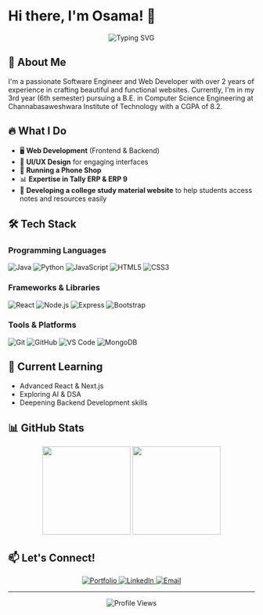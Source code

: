 # Hi there, I'm Osama! 👋

<div align="center">
  <img src="https://readme-typing-svg.herokuapp.com?font=Fira+Code&pause=1000&color=2D9EF7&center=true&vCenter=true&width=435&lines=Software+Engineer;Web+Developer;UI%2FUX+Designer" alt="Typing SVG" />
</div>

## 🚀 About Me

I'm a passionate Software Engineer and Web Developer with over 2 years of experience in crafting beautiful and functional websites. Currently, I'm in my 3rd year (6th semester) pursuing a B.E. in Computer Science Engineering at Channabasaweshwara Institute of Technology with a CGPA of 8.2.

## 🔥 What I Do

- 🖥️ **Web Development** (Frontend & Backend)
- 🎨 **UI/UX Design** for engaging interfaces
- 📱 **Running a Phone Shop**
- 📊 **Expertise in Tally ERP & ERP 9**
- 📝 **Developing a college study material website** to help students access notes and resources easily

## 🛠️ Tech Stack

### Programming Languages
![Java](https://img.shields.io/badge/-java-3776AB?style=flat-square&logo=java&logoColor=white)
![Python](https://img.shields.io/badge/-Python-3776AB?style=flat-square&logo=python&logoColor=white)
![JavaScript](https://img.shields.io/badge/-JavaScript-F7DF1E?style=flat-square&logo=javascript&logoColor=black)
![HTML5](https://img.shields.io/badge/-HTML5-E34F26?style=flat-square&logo=html5&logoColor=white)
![CSS3](https://img.shields.io/badge/-CSS3-1572B6?style=flat-square&logo=css3&logoColor=white)

### Frameworks & Libraries
![React](https://img.shields.io/badge/-React-61DAFB?style=flat-square&logo=react&logoColor=black)
![Node.js](https://img.shields.io/badge/-Node.js-339933?style=flat-square&logo=node.js&logoColor=white)
![Express](https://img.shields.io/badge/-Express-000000?style=flat-square&logo=express&logoColor=white)
![Bootstrap](https://img.shields.io/badge/-Bootstrap-7952B3?style=flat-square&logo=bootstrap&logoColor=white)

### Tools & Platforms
![Git](https://img.shields.io/badge/-Git-F05032?style=flat-square&logo=git&logoColor=white)
![GitHub](https://img.shields.io/badge/-GitHub-181717?style=flat-square&logo=github&logoColor=white)
![VS Code](https://img.shields.io/badge/-VS%20Code-007ACC?style=flat-square&logo=visual-studio-code&logoColor=white)
![MongoDB](https://img.shields.io/badge/-MongoDB-47A248?style=flat-square&logo=mongodb&logoColor=white)

## 🌱 Current Learning

- Advanced React & Next.js
- Exploring AI & DSA
- Deepening Backend Development skills

## 📊 GitHub Stats

<div align="center">
  <img height="180em" src="https://github-readme-stats.vercel.app/api?username=YOUR_GITHUB_USERNAME&show_icons=true&theme=radical&include_all_commits=true&count_private=true"/>
  <img height="180em" src="https://github-readme-stats.vercel.app/api/top-langs/?username=YOUR_GITHUB_USERNAME&layout=compact&langs_count=7&theme=radical"/>
</div>

## 📫 Let's Connect!

<div align="center">
  <a href="https://osama787898.github.io/My-Portfolio-Websites/" target="_blank">
    <img src="https://img.shields.io/badge/-Portfolio-2D9EF7?style=for-the-badge&logo=portfolio&logoColor=white" alt="Portfolio"/>
  </a>
  <a href="https://www.linkedin.com/in/osama-mikrani-94359b276" target="_blank">
    <img src="https://img.shields.io/badge/-LinkedIn-0077B5?style=for-the-badge&logo=linkedin&logoColor=white" alt="LinkedIn"/>
  </a>
    <a href="mailto:07osamakhan@gmail.com">
    <img src="https://img.shields.io/badge/-Email-D14836?style=for-the-badge&logo=gmail&logoColor=white" alt="Email"/>
  </a>
</div>

---
<div align="center">
  <img src="https://komarev.com/ghpvc/?username=YOUR_GITHUB_USERNAME&color=blueviolet&style=flat-square&label=PROFILE+VIEWS" alt="Profile Views"/>
</div> 
